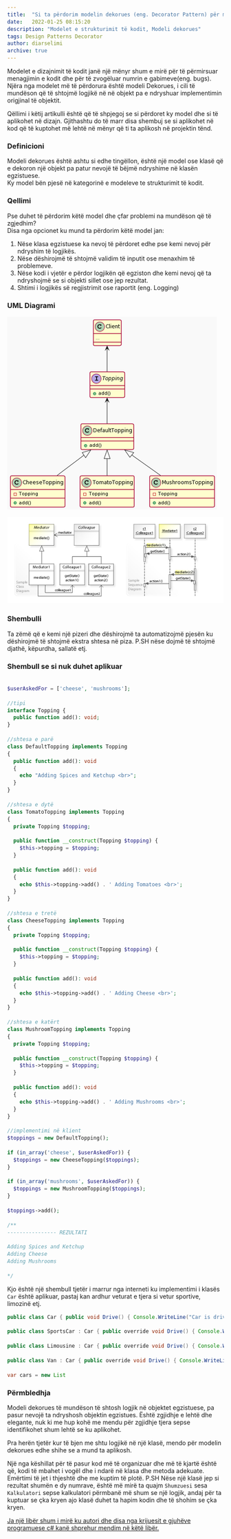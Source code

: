 ```yaml
---
title:  "Si ta përdorim modelin dekorues (eng. Decorator Pattern) për menagjim më të mirë të kodit."
date:   2022-01-25 08:15:20
description: "Modelet e strukturimit të kodit, Modeli dekorues"
tags: Design Patterns Decorator
author: diarselimi
archive: true
---
```


Modelet e dizajnimit të kodit janë një mënyr shum e mirë për të përmirsuar menagjimin e kodit dhe për të zvogëluar numrin e gabimeve(eng. bugs).
Njëra nga modelet më të përdorura është modeli Dekorues, i cili të mundëson që të shtojmë logjikë në në objekt pa e ndryshuar implementimin origjinal të objektit.

Qëllimi i këtij artikulli është që të shpjegoj se si përdoret ky model dhe si të aplikohet në dizajn.
Gjithashtu do të marr disa shembuj se si aplikohet në kod që të kuptohet më lehtë në mënyr që ti ta aplikosh në projektin tënd.


### Definicioni
Modeli dekorues është ashtu si edhe tingëllon, është një model ose klasë që e dekoron një objekt pa patur nevojë të bëjmë ndryshime në klasën egzistuese.  
Ky model bën pjesë në kategorinë e modeleve te strukturimit të kodit.


### Qellimi
Pse duhet të përdorim këtë model dhe çfar problemi na mundëson që të zgjedhim?  
Disa nga opcionet ku mund ta përdorim këtë model jan:
1. Nëse klasa egzistuese ka nevoj të përdoret edhe pse kemi nevoj për ndryshim të logjikës.
2. Nëse dëshirojmë të shtojmë validim të inputit ose menaxhim të problemeve.
3. Nëse kodi i vjetër e përdor logjikën që egziston dhe kemi nevoj që ta ndryshojmë se si objekti sillet ose jep rezultat.
4. Shtimi i logjikës së regjistrimit ose raportit (eng. Logging)


### UML Diagrami
![UML diagrami i modelit strategji](../assets/diagrams/decorator_pattern.png)

![Diagrami i huazuar nga wikipedia](../assets/diagrams/wikipedia_decorator_pattern.jpg)

### Shembulli
Ta zëmë që e kemi një pizeri dhe dëshirojmë ta automatizojmë pjesën ku dëshirojmë të shtojmë ekstra shtesa në piza.
P.SH nëse dojmë të shtojmë djathë, këpurdha, sallatë etj.

### Shembull se si nuk duhet aplikuar

```php

$userAskedFor = ['cheese', 'mushrooms'];

//tipi
interface Topping {
  public function add(): void;
}

//shtesa e parë
class DefaultTopping implements Topping 
{ 
  public function add(): void 
  {
    echo "Adding Spices and Ketchup <br>";
  }
}

//shtesa e dytë
class TomatoTopping implements Topping
{
  private Topping $topping;
  
  public function __construct(Topping $topping) {
    $this->topping = $topping;  
  }
  
  public function add(): void
  {
    echo $this->topping->add() . ' Adding Tomatoes <br>'; 
  }
}

//shtesa e tretë
class CheeseTopping implements Topping
{
  private Topping $topping;
  
  public function __construct(Topping $topping) {
    $this->topping = $topping;  
  }
  
  public function add(): void
  {
    echo $this->topping->add() . ' Adding Cheese <br>'; 
  }
}

//shtesa e katërt
class MushroomTopping implements Topping
{
  private Topping $topping;
  
  public function __construct(Topping $topping) {
    $this->topping = $topping;  
  }
  
  public function add(): void
  {
    echo $this->topping->add() . ' Adding Mushrooms <br>';  
  }
}

//implementimi në klient
$toppings = new DefaultTopping();

if (in_array('cheese', $userAskedFor)) {
  $toppings = new CheeseTopping($toppings);
}

if (in_array('mushrooms', $userAskedFor)) {
  $toppings = new MushroomTopping($toppings);
}

$toppings->add();

/**
---------------- REZULTATI

Adding Spices and Ketchup
Adding Cheese
Adding Mushrooms

*/
```

Kjo është një shembull tjetër i marrur nga interneti ku implementimi i klasës `Car` është aplikuar, pastaj kan ardhur veturat e tjera si vetur sportive, limozinë etj.

```java
public class Car { public void Drive() { Console.WriteLine("Car is driving"); } }

public class SportsCar : Car { public override void Drive() { Console.WriteLine("Sports car is driving"); } }

public class Limousine : Car { public override void Drive() { Console.WriteLine("Limousine is driving"); } }

public class Van : Car { public override void Drive() { Console.WriteLine("Van is driving"); } }

var cars = new List
```

### Përmbledhja
Modeli dekorues të mundëson të shtosh logjik në objektet egzistuese, pa pasur nevojë ta ndryshosh objektin egzistues.
Është zgjidhje e lehtë dhe elegante, nuk ki me hup kohë me mendu për zgjidhje tjera sepse identifikohet shum lehtë se ku aplikohet.   

Pra herën tjetër kur të bjen me shtu logjikë në një klasë, mendo për modelin dekorues edhe shihe se a mund ta aplikosh.   

Një nga këshillat për të pasur kod më të organizuar dhe më të kjartë është që, kodi të mbahet i vogël dhe i ndarë në klasa dhe metoda adekuate.
Emërtimi të jet i thjeshtë dhe me kuptim të plotë. P.SH Nëse një klasë jep si rezultat shumën e dy numrave, është më mirë ta quajm `Shumzuesi` sesa `Kalkulatori` sepse kalkulatori përmbanë më shum se një logjik, andaj për ta kuptuar se çka kryen ajo klasë duhet ta hapim kodin dhe të shohim se çka kryen.

[Ja një libër shum i mirë ku autori dhe disa nga krijuesit e gjuhëve programuese c# kanë shprehur mendim në këtë libër.](https://www.amazon.de/Clean-Code-Handbook-Software-Craftsmanship/dp/0132350882/ref=sr_1_1?adgrpid=1195169790325301&hvadid=74698212755372&hvbmt=be&hvdev=c&hvlocphy=127338&hvnetw=o&hvqmt=e&hvtargid=kwd-74698309079548%3Aloc-72&hydadcr=3707_1873341&keywords=clean+coding&qid=1643633753&sr=8-1)
